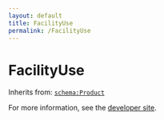 ```yaml
---
layout: default
title: FacilityUse
permalink: /FacilityUse
---
```


# FacilityUse


Inherits from: [`schema:Product`](https://schema.org/Product)

For more information, see the [developer site](https://developer.openactive.io/data-model/types/).